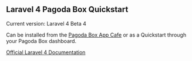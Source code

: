 ## Laravel 4 Pagoda Box Quickstart

Current version: Laravel 4 Beta 4

Can be installed from the [Pagoda Box App Cafe](https://pagodabox.com/cafe/briankiewel/laravel-4) or as a Quickstart through your Pagoda Box dashboard.

[Official Laravel 4 Documentation](http://four.laravel.com)

